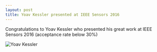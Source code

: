 ```yaml
---
layout: post
title: Yoav Kessler presented at IEEE Sensors 2016
---
```


Congratulations to Yoav Kessler who presented his great work at IEEE Sensors 2016 (acceptance 
rate below 30%) 

![Yoav Kessler]({{site.baseurl}}/images/yoav_ieee.jpg)
